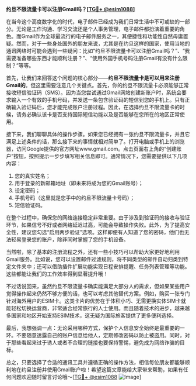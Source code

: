 **约旦不限流量卡可以注册Gmail吗？[[TG💪+ @esim1088](https://t.me/s/esim1088)]**

在当今这个高度数字化的时代，电子邮件已经成为我们日常生活中不可或缺的一部分。无论是工作沟通、学习交流还是个人事务管理，电子邮件都扮演着重要的角色。而Gmail作为全球最流行的电子邮件服务之一，其便捷性和功能性自然毋庸置疑。然而，对于一些身处国外的朋友来说，尤其是在约旦这样的国家，使用当地的通讯网络时可能会遇到一些疑问：比如“约旦不限流量卡可以注册Gmail吗？”、“我需要准备哪些东西才能顺利注册？”、“使用外国手机号码注册Gmail有没有什么限制？”等等。

首先，让我们来回答这个问题的核心部分——**约旦不限流量卡是可以用来注册Gmail的**。但这里需要注意几个关键点。首先，你的约旦不限流量卡必须能够正常接收短信验证码（SMS）。因为当您尝试通过Gmail网站创建新账户时，系统会要求输入一个有效的手机号码，并发送一条包含验证码的短信到您的手机上。只有正确输入验证码后，您才能完成账户注册过程。因此，在选择约旦不限流量卡的时候，请务必确认该卡是否支持国际短信功能以及是否能够在您所在的地区正常使用。

接下来，我们聊聊具体的操作步骤。如果您已经拥有一张约旦不限流量卡，并且它满足上述条件的话，那么接下来的事情就相对简单了。打开电脑或手机上的浏览器，访问Google提供的官方网址www.gmail.com。点击页面右上角的“创建账户”按钮，按照提示一步步填写相关信息即可。通常情况下，您需要提供以下几项内容：
1. 您的真实姓名；
2. 用于登录的新邮箱地址（即未来将成为您的Gmail账号）；
3. 设定密码；
4. 手机号码（这里就是您手中的约旦不限流量卡号码）；
5. 短信验证码。

在整个过程中，确保您的网络连接稳定非常重要。由于涉及到验证码的接收与验证环节，如果信号不好或者网络延迟过高，可能会导致操作失败。此外，为了提高安全性，建议您勾选“启用两步验证”选项。这样即便有人知道了您的密码，他们也无法轻易登录您的账户，除非同时掌握了您的手机设备。

当然啦，除了基本的注册流程之外，还有一些小技巧可以帮助大家更好地利用Gmail服务。比如说，您可以设置邮件过滤规则，将不同类型的邮件自动归类到特定文件夹中；还可以借助插件扩展功能实现日程安排提醒、任务列表管理等功能。这些都能让我们的工作效率得到显著提升哦！

不过话说回来，虽然约旦不限流量卡确实能满足大部分人的需求，但如果某些用户觉得操作起来仍然不够方便的话，也可以考虑其他替代方案。例如，购买一张专门针对海外用户的ESIM卡。这类卡片的优势在于体积小巧、无需更换实体SIM卡就能轻松切换运营商，非常适合经常旅行的人士使用。而且随着技术的进步，越来越多国家和地区开始支持ESIM技术，这无疑为国际旅客提供了更多便利选择。

最后，我想强调一点：无论采用哪种方式，保护个人信息安全始终是最重要的一环。不要随意透露自己的账户信息给他人，定期修改密码以防止被盗用。同时，对于那些看起来过于诱人或者不合理的链接也要保持警惕，避免成为网络诈骗的目标。

总之，只要选择了合适的通讯工具并遵循正确的操作方法，相信每位朋友都能够顺利地在约旦注册并使用Gmail账户啦！希望这篇文章能给大家带来帮助，如果有任何问题欢迎随时留言讨论哦～[[TG💪+ @esim1088](https://t.me/s/esim1088) ![Image](https://i.postimg.cc/4NQfJmqS/Snipaste-2025-05-13-00-14-12.png)]